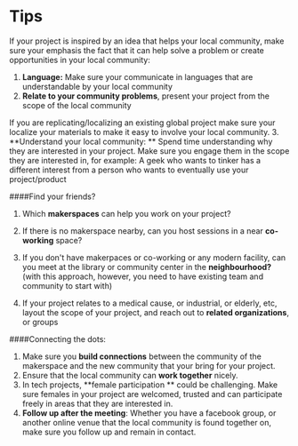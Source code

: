 # Tips

If your project is inspired by an idea that helps your local community, make sure your emphasis the fact that it can help solve a problem or create opportunities in your local community:
1. **Language:** Make sure your communicate in languages that are understandable by your local community
2. **Relate to your community problems**, present your project from the scope of the local community

If you are replicating/localizing an existing global project make sure your localize your materials to make it easy to involve your local community.
3. 
**Understand your local community: ** Spend time understanding why they are interested in your project.  Make sure you engage them in the scope they are interested in, for example: A geek who wants to tinker has a different interest from a person who wants to eventually use your project/product

####Find your friends?

1. Which **makerspaces** can help you work on your project?

2. If there is no makerspace nearby, can you host sessions in a near **co-working** space?

3. If you don't have makerpaces or co-working or any modern facility, can you meet at the library or community center in the **neighbourhood?** (with this approach, however, you need to have existing team and community to start with)

4. If your project relates to a medical cause, or industrial, or elderly, etc, layout the scope of your project, and reach out to **related organizations**, or groups 

####Connecting the dots:
1. Make sure you **build connections** between the community of the makerspace and the new community that your bring for your project.
2. Ensure that the local community can **work together** nicely.
3. In tech projects, **female participation ** could be challenging. Make sure females in your project are welcomed, trusted and can participate freely in areas that they are interested in.
4. **Follow up after the meeting**: Whether you have a facebook group, or another online venue that the local community is found together on, make sure you follow up and remain in contact.

